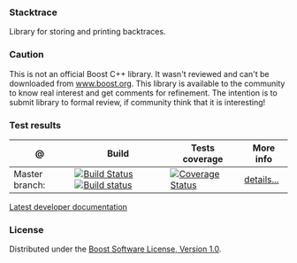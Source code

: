 ### Stacktrace
Library for storing and printing backtraces.

### Caution
This is not an official Boost C++ library. It wasn't reviewed and can't be downloaded from www.boost.org. This library is available to the community to know real interest and get comments for refinement. The intention is to submit library to formal review, if community think that it is interesting!

### Test results
@               | Build         | Tests coverage | More info
----------------|-------------- | -------------- |-----------
Master branch:  | [![Build Status](https://travis-ci.org/apolukhin/stacktrace.svg?branch=master)](https://travis-ci.org/apolukhin/stacktrace) [![Build status](https://ci.appveyor.com/api/projects/status/t6q6yhcabtk5b99l/branch/develop?svg=true)](https://ci.appveyor.com/project/apolukhin/type-index/branch/master) | [![Coverage Status](https://coveralls.io/repos/apolukhin/stacktrace/badge.png?branch=master)](https://coveralls.io/r/apolukhin/stacktrace?branch=master) | [details...](http://www.boost.org/development/tests/master/developer/stacktrace.html)


[Latest developer documentation](http://apolukhin.github.io/stacktrace/index.html)

### License
Distributed under the [Boost Software License, Version 1.0](http://boost.org/LICENSE_1_0.txt).
